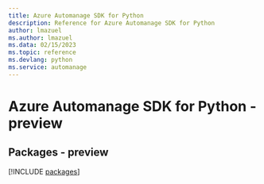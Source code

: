 ```yaml
---
title: Azure Automanage SDK for Python
description: Reference for Azure Automanage SDK for Python
author: lmazuel
ms.author: lmazuel
ms.data: 02/15/2023
ms.topic: reference
ms.devlang: python
ms.service: automanage
---
```

# Azure Automanage SDK for Python - preview
## Packages - preview
[!INCLUDE [packages](automanage-index.md)]